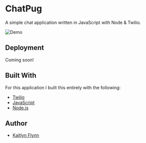 # ChatPug
A simple chat application written in JavaScript with Node &amp; Twilio.

![Demo](https://user-images.githubusercontent.com/32024309/49618175-5e610180-f96c-11e8-8c13-aa14489d9fd1.gif)

## Deployment
Coming soon!

## Built With
For this application I built this entirely with the following:
* [Twilio](https://www.twilio.com/) 
* [JavaScript](https://www.w3schools.com/js/)
* [Node.js](https://nodejs.org/en/)

## Author
* [Kaitlyn Flynn](https://kaitlynflynn.com/)